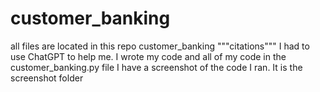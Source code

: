 # customer_banking
all files are located in this repo
customer_banking
"""citations"""
I had to use ChatGPT to help me.
I wrote my code and all of my code in the customer_banking.py file
I have a screenshot of the code I ran. It is the screenshot folder
